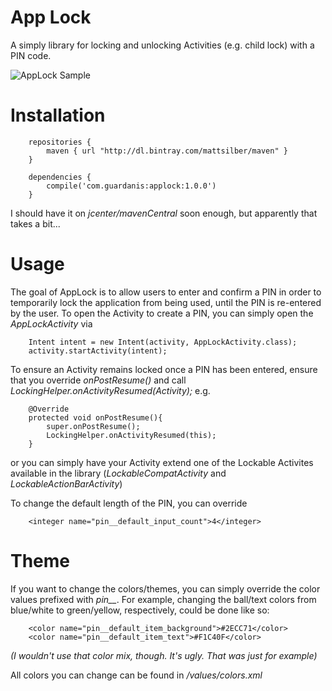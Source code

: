 # App Lock

A simply library for locking and unlocking Activities (e.g. child lock) with a PIN code. 

![AppLock Sample](https://github.com/mattsilber/applock/raw/master/applock.gif)

# Installation

```
    repositories {
        maven { url "http://dl.bintray.com/mattsilber/maven" }
    }

    dependencies {
        compile('com.guardanis:applock:1.0.0')
    }
```

I should have it on *jcenter/mavenCentral* soon enough, but apparently that takes a bit...

# Usage

The goal of AppLock is to allow users to enter and confirm a PIN in order to temporarily lock the application from being used, until the PIN is re-entered by the user. To open the Activity to create a PIN, you can simply open the *AppLockActivity* via

```
    Intent intent = new Intent(activity, AppLockActivity.class);
    activity.startActivity(intent);
```

To ensure an Activity remains locked once a PIN has been entered, ensure that you override *onPostResume()* and call *LockingHelper.onActivityResumed(Activity);* e.g.

```
    @Override
    protected void onPostResume(){
        super.onPostResume();
        LockingHelper.onActivityResumed(this);
    }
```

or you can simply have your Activity extend one of the Lockable Activites available in the library (*LockableCompatActivity* and *LockableActionBarActivity*)

To change the default length of the PIN, you can override

```
    <integer name="pin__default_input_count">4</integer>
```


# Theme

If you want to change the colors/themes, you can simply override the color values prefixed with *pin__*. For example, changing the ball/text colors from blue/white to green/yellow, respectively, could be done like so:

```
    <color name="pin__default_item_background">#2ECC71</color>
    <color name="pin__default_item_text">#F1C40F</color>
```

*(I wouldn't use that color mix, though. It's ugly. That was just for example)*

All colors you can change can be found in */values/colors.xml*

